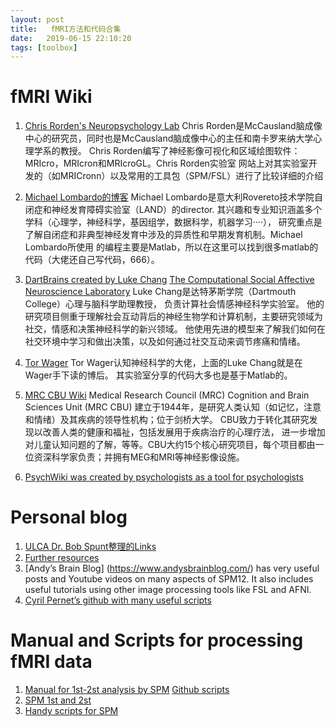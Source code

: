```yaml
---
layout: post
title:   fMRI方法和代码合集
date:   2019-06-15 22:10:20
tags: [toolbox]
---
```


# fMRI Wiki

1. [Chris Rorden's Neuropsychology Lab](https://www.mccauslandcenter.sc.edu/crnl/tools)
Chris Rorden是McCausland脑成像中心的研究员，同时也是McCausland脑成像中心的主任和南卡罗来纳大学心理学系的教授。 
Chris Rorden编写了神经影像可视化和区域绘图软件：MRIcro，MRIcron和MRIcroGL。Chris Rorden实验室
网站上对其实验室开发的（如MRICronn）以及常用的工具包（SPM/FSL）进行了比较详细的介绍


2. [Michael Lombardo的博客](https://sites.google.com/site/mvlombardo/Home)
Michael Lombardo是意大利Rovereto技术学院自闭症和神经发育障碍实验室（LAND）的director. 
其兴趣和专业知识涵盖多个学科（心理学，神经科学，基因组学，数据科学，机器学习····），
研究重点是了解自闭症和非典型神经发育中涉及的异质性和早期发育机制。Michael Lombardo所使用
的编程主要是Matlab，所以在这里可以找到很多matlab的代码（大佬还自己写代码，666）。


3. [DartBrains created by Luke Chang](https://dartbrains.org/intro)
[The Computational Social Affective Neuroscience Laboratory](http://cosanlab.com/)
Luke Chang是达特茅斯学院（Dartmouth College）心理与脑科学助理教授，
负责计算社会情感神经科学实验室。
他的研究项目侧重于理解社会互动背后的神经生物学和计算机制，主要研究领域为社交，情感和决策神经科学的新兴领域。
他使用先进的模型来了解我们如何在社交环境中学习和做出决策，以及如何通过社交互动来调节疼痛和情绪。

4. [Tor Wager](https://canlabweb.colorado.edu/fmri-resources.html)
Tor Wager认知神经科学的大佬，上面的Luke Chang就是在Wager手下读的博后。
其实验室分享的代码大多也是基于Matlab的。

4. [MRC CBU Wiki](http://imaging.mrc-cbu.cam.ac.uk/imaging/CbuImaging)
Medical Research Council (MRC) Cognition and Brain Sciences Unit (MRC CBU) 
建立于1944年，是研究人类认知（如记忆，注意和情绪）及其疾病的领导性机构；位于剑桥大学。
CBU致力于转化其研究发现以改善人类的健康和福祉，包括发展用于疾病治疗的心理疗法，
进一步增加对儿童认知问题的了解，等等。CBU大约15个核心研究项目，每个项目都由一位资深科学家负责；并拥有MEG和MRI等神经影像设施。


5. [PsychWiki was created by psychologists as a tool for psychologists](http://www.psychwiki.com/wiki/Main_Page)

# Personal blog

1. [ULCA Dr. Bob Spunt整理的Links](http://www.bobspunt.com/resources/links/)
2. [Further resources](https://www.fmrwhy.com/2018/06/28/spm12-matlab-scripting-tutorial-4/)
3.  [Andy’s Brain Blog] (https://www.andysbrainblog.com/) has very useful posts and Youtube videos on many aspects of SPM12. It also includes useful tutorials using other image processing tools like FSL and AFNI.
4. [Cyril Pernet’s github with many useful scripts](https://github.com/CPernet)

# Manual and Scripts for processing fMRI data

1. [Manual for 1st-2st analysis by SPM](http://www.bobspunt.com/resources/teaching/) [Github scripts](https://github.com/spunt)
2. [SPM 1st and 2st](http://elden.ua.edu/blog/fmri-data-analysis-matlab-script-using-spm-functions)
2. [Handy scripts for SPM](https://github.com/rordenlab/spmScripts)
